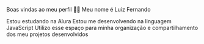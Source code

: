Boas vindas ao meu perfil 💙💙
Meu nome é Luiz Fernando

Estou estudando na Alura
Estou me desenvolvendo na linguagem JavaScript
Utilizo esse espaço para minha organização e compartilhamento dos meu projetos desenvolvidos

